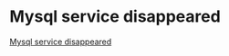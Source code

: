 # Mysql service disappeared
[Mysql service disappeared](https://aiwithcloud.com/2022/09/16/mysql_service_disappeared/)